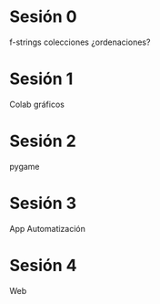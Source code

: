# Sesión 0

f-strings
colecciones
¿ordenaciones?

# Sesión 1
Colab
gráficos

# Sesión 2
pygame

# Sesión 3
App 
Automatización

# Sesión 4 
Web

